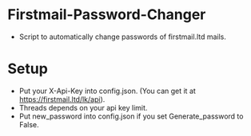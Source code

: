 
# Firstmail-Password-Changer
- Script to automatically change passwords of firstmail.ltd mails.
# Setup
- Put your X-Api-Key into config.json. (You can get it at https://firstmail.ltd/lk/api).
- Threads depends on your api key limit.
- Put new_password into config.json if you set Generate_password to False.
